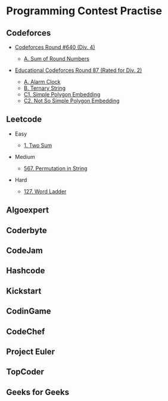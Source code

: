 # Programming Contest Practise

## Codeforces

* [Codeforces Round #640 (Div. 4)](https://codeforces.com/contest/1352)
  
  * [A. Sum of Round Numbers](https://github.com/csderek/ProgrammingContest/tree/master/Codeforces/Sum%20of%20Round%20Numbers)

* [Educational Codeforces Round 87 (Rated for Div. 2)](https://codeforces.com/contest/1354)
  
  * [A. Alarm Clock](https://github.com/csderek/ProgrammingContest/tree/master/Codeforces/Alarm%20Clock)  
  * [B. Ternary String](https://github.com/csderek/ProgrammingContest/tree/master/Codeforces/Ternary%20String)  
  * [C1. Simple Polygon Embedding](https://github.com/csderek/ProgrammingContest/tree/master/Codeforces/Simple%20Polygon%20Embedding)  
  * [C2. Not So Simple Polygon Embedding](https://github.com/csderek/ProgrammingContest/tree/master/Codeforces/Not%20So%20Simple%20Polygon%20Embedding)

## Leetcode

* Easy

  * [1. Two Sum](https://github.com/csderek/ProgrammingContest/tree/master/Leetcode/Easy/Two%20Sum)

* Medium

  * [567. Permutation in String](https://github.com/csderek/ProgrammingContest/tree/master/Leetcode/Medium/Permutation%20in%20String)

* Hard
  * [127. Word Ladder](https://github.com/csderek/ProgrammingContest/tree/master/Leetcode/Hard/Word%20Ladder)

## Algoexpert

## Coderbyte

## CodeJam

## Hashcode

## Kickstart

## CodinGame

## CodeChef

## Project Euler

## TopCoder

## Geeks for Geeks
